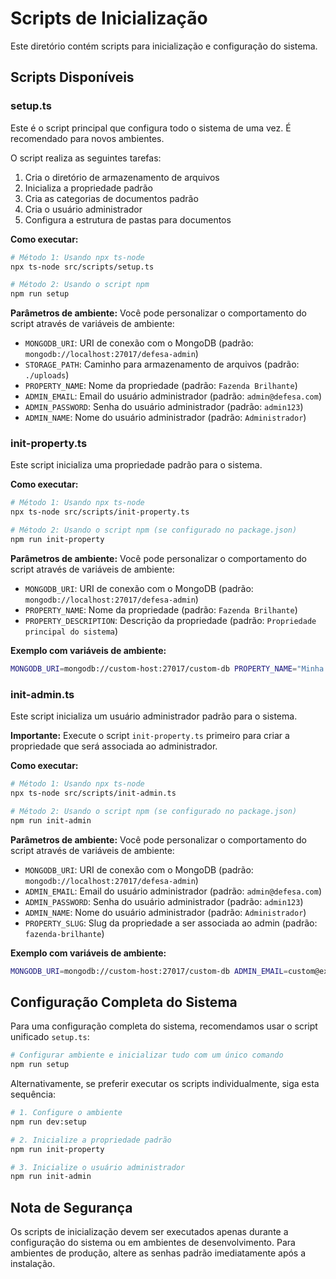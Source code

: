 # Scripts de Inicialização

Este diretório contém scripts para inicialização e configuração do sistema.

## Scripts Disponíveis

### setup.ts
Este é o script principal que configura todo o sistema de uma vez. É recomendado para novos ambientes.

O script realiza as seguintes tarefas:
1. Cria o diretório de armazenamento de arquivos
2. Inicializa a propriedade padrão
3. Cria as categorias de documentos padrão
4. Cria o usuário administrador
5. Configura a estrutura de pastas para documentos

**Como executar:**
```bash
# Método 1: Usando npx ts-node
npx ts-node src/scripts/setup.ts

# Método 2: Usando o script npm
npm run setup
```

**Parâmetros de ambiente:**
Você pode personalizar o comportamento do script através de variáveis de ambiente:

- `MONGODB_URI`: URI de conexão com o MongoDB (padrão: `mongodb://localhost:27017/defesa-admin`)
- `STORAGE_PATH`: Caminho para armazenamento de arquivos (padrão: `./uploads`)
- `PROPERTY_NAME`: Nome da propriedade (padrão: `Fazenda Brilhante`)
- `ADMIN_EMAIL`: Email do usuário administrador (padrão: `admin@defesa.com`)
- `ADMIN_PASSWORD`: Senha do usuário administrador (padrão: `admin123`)
- `ADMIN_NAME`: Nome do usuário administrador (padrão: `Administrador`)

### init-property.ts
Este script inicializa uma propriedade padrão para o sistema.

**Como executar:**
```bash
# Método 1: Usando npx ts-node
npx ts-node src/scripts/init-property.ts

# Método 2: Usando o script npm (se configurado no package.json)
npm run init-property
```

**Parâmetros de ambiente:**
Você pode personalizar o comportamento do script através de variáveis de ambiente:

- `MONGODB_URI`: URI de conexão com o MongoDB (padrão: `mongodb://localhost:27017/defesa-admin`)
- `PROPERTY_NAME`: Nome da propriedade (padrão: `Fazenda Brilhante`)
- `PROPERTY_DESCRIPTION`: Descrição da propriedade (padrão: `Propriedade principal do sistema`)

**Exemplo com variáveis de ambiente:**
```bash
MONGODB_URI=mongodb://custom-host:27017/custom-db PROPERTY_NAME="Minha Propriedade" npx ts-node src/scripts/init-property.ts
```

### init-admin.ts
Este script inicializa um usuário administrador padrão para o sistema.

**Importante:** Execute o script `init-property.ts` primeiro para criar a propriedade que será associada ao administrador.

**Como executar:**
```bash
# Método 1: Usando npx ts-node
npx ts-node src/scripts/init-admin.ts

# Método 2: Usando o script npm (se configurado no package.json)
npm run init-admin
```

**Parâmetros de ambiente:**
Você pode personalizar o comportamento do script através de variáveis de ambiente:

- `MONGODB_URI`: URI de conexão com o MongoDB (padrão: `mongodb://localhost:27017/defesa-admin`)
- `ADMIN_EMAIL`: Email do usuário administrador (padrão: `admin@defesa.com`)
- `ADMIN_PASSWORD`: Senha do usuário administrador (padrão: `admin123`)
- `ADMIN_NAME`: Nome do usuário administrador (padrão: `Administrador`)
- `PROPERTY_SLUG`: Slug da propriedade a ser associada ao admin (padrão: `fazenda-brilhante`)

**Exemplo com variáveis de ambiente:**
```bash
MONGODB_URI=mongodb://custom-host:27017/custom-db ADMIN_EMAIL=custom@example.com ADMIN_PASSWORD=securepw123 npx ts-node src/scripts/init-admin.ts
```

## Configuração Completa do Sistema

Para uma configuração completa do sistema, recomendamos usar o script unificado `setup.ts`:

```bash
# Configurar ambiente e inicializar tudo com um único comando
npm run setup
```

Alternativamente, se preferir executar os scripts individualmente, siga esta sequência:

```bash
# 1. Configure o ambiente
npm run dev:setup

# 2. Inicialize a propriedade padrão
npm run init-property

# 3. Inicialize o usuário administrador
npm run init-admin
```

## Nota de Segurança
Os scripts de inicialização devem ser executados apenas durante a configuração do sistema ou em ambientes de desenvolvimento.
Para ambientes de produção, altere as senhas padrão imediatamente após a instalação. 